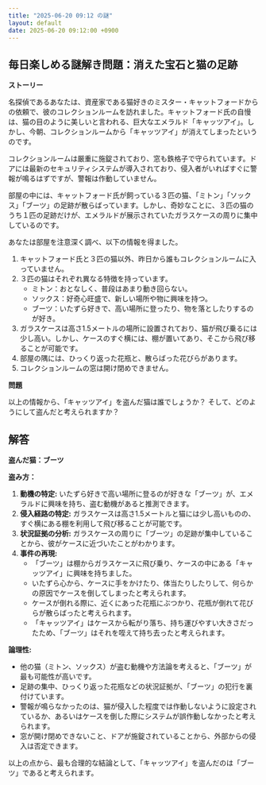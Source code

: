 ```yaml
---
title: "2025-06-20 09:12 の謎"
layout: default
date: 2025-06-20 09:12:00 +0900
---
```

## 毎日楽しめる謎解き問題：消えた宝石と猫の足跡

**ストーリー**

名探偵であるあなたは、資産家である猫好きのミスター・キャットフォードからの依頼で、彼のコレクションルームを訪れました。キャットフォード氏の自慢は、猫の目のように美しいと言われる、巨大なエメラルド「キャッツアイ」。しかし、今朝、コレクションルームから「キャッツアイ」が消えてしまったというのです。

コレクションルームは厳重に施錠されており、窓も鉄格子で守られています。ドアには最新のセキュリティシステムが導入されており、侵入者がいればすぐに警報が鳴るはずですが、警報は作動していません。

部屋の中には、キャットフォード氏が飼っている３匹の猫、「ミトン」「ソックス」「ブーツ」の足跡が散らばっています。しかし、奇妙なことに、３匹の猫のうち１匹の足跡だけが、エメラルドが展示されていたガラスケースの周りに集中しているのです。

あなたは部屋を注意深く調べ、以下の情報を得ました。

1.  キャットフォード氏と３匹の猫以外、昨日から誰もコレクションルームに入っていません。
2.  ３匹の猫はそれぞれ異なる特徴を持っています。
    *   ミトン：おとなしく、普段はあまり動き回らない。
    *   ソックス：好奇心旺盛で、新しい場所や物に興味を持つ。
    *   ブーツ：いたずら好きで、高い場所に登ったり、物を落としたりするのが好き。
3.  ガラスケースは高さ1.5メートルの場所に設置されており、猫が飛び乗るには少し高い。しかし、ケースのすぐ横には、棚が置いてあり、そこから飛び移ることが可能です。
4.  部屋の隅には、ひっくり返った花瓶と、散らばった花びらがあります。
5.  コレクションルームの窓は開け閉めできません。

**問題**

以上の情報から、「キャッツアイ」を盗んだ猫は誰でしょうか？ そして、どのようにして盗んだと考えられますか？

## 解答

**盗んだ猫：ブーツ**

**盗み方：**

1.  **動機の特定:** いたずら好きで高い場所に登るのが好きな「ブーツ」が、エメラルドに興味を持ち、盗む動機があると推測できます。
2.  **侵入経路の特定:** ガラスケースは高さ1.5メートルと猫には少し高いものの、すぐ横にある棚を利用して飛び移ることが可能です。
3.  **状況証拠の分析:** ガラスケースの周りに「ブーツ」の足跡が集中していることから、彼がケースに近づいたことがわかります。
4.  **事件の再現:**
    *   「ブーツ」は棚からガラスケースに飛び乗り、ケースの中にある「キャッツアイ」に興味を持ちました。
    *   いたずら心から、ケースに手をかけたり、体当たりしたりして、何らかの原因でケースを倒してしまったと考えられます。
    *   ケースが倒れる際に、近くにあった花瓶にぶつかり、花瓶が倒れて花びらが散らばったと考えられます。
    *   「キャッツアイ」はケースから転がり落ち、持ち運びやすい大きさだったため、「ブーツ」はそれを咥えて持ち去ったと考えられます。

**論理性:**

*   他の猫（ミトン、ソックス）が盗む動機や方法論を考えると、「ブーツ」が最も可能性が高いです。
*   足跡の集中、ひっくり返った花瓶などの状況証拠が、「ブーツ」の犯行を裏付けています。
*   警報が鳴らなかったのは、猫が侵入した程度では作動しないように設定されているか、あるいはケースを倒した際にシステムが誤作動しなかったと考えられます。
*   窓が開け閉めできないこと、ドアが施錠されていることから、外部からの侵入は否定できます。

以上の点から、最も合理的な結論として、「キャッツアイ」を盗んだのは「ブーツ」であると考えられます。

